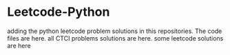 # Leetcode-Python
adding the python leetcode problem solutions in this repositories. 
The code files are here.
all CTCI problems solutions are here.
some leetcode solutions are here



























































































































































































































































































































































































